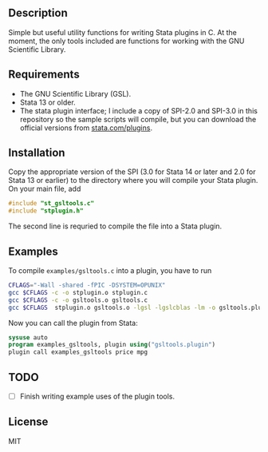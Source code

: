 Description
-----------

Simple but useful utility functions for writing Stata plugins in C. At
the moment, the only tools included are functions for working with the
GNU Scientific Library.

Requirements
------------

- The GNU Scientific Library (GSL).
- Stata 13 or older.
- The stata plugin interface; I include a copy of SPI-2.0
  and SPI-3.0 in this repository so the sample scripts will
  compile, but you can download the official versions from
  [stata.com/plugins](www.stata.com/plugins).

Installation
------------

Copy the appropriate version of the SPI (3.0 for Stata 14 or later and
2.0 for Stata 13 or earlier) to the directory where you will compile your
Stata plugin. On your main file, add
```c
#include "st_gsltools.c"
#include "stplugin.h"
```

The second line is requried to compile the file into a Stata plugin.

Examples
---------

To compile `examples/gsltools.c` into a plugin, you have to run
```bash
CFLAGS="-Wall -shared -fPIC -DSYSTEM=OPUNIX"
gcc $CFLAGS -c -o stplugin.o stplugin.c
gcc $CFLAGS -c -o gsltools.o gsltools.c
gcc $CFLAGS  stplugin.o gsltools.o -lgsl -lgslcblas -lm -o gsltools.plugin
```

Now you can call the plugin from Stata:
```stata
sysuse auto
program examples_gsltools, plugin using("gsltools.plugin")
plugin call examples_gsltools price mpg
```

TODO
----

- [ ] Finish writing example uses of the plugin tools.

License
-------

MIT
